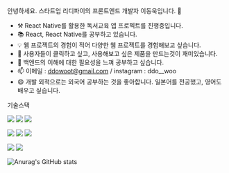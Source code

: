 안녕하세요. 스타트업 리디파이의 프론트엔드 개발자 이동욱입니다. 👋

- ⚒ React Native를 활용한 독서교육 앱 프로젝트를 진행중입니다.
- 📚 React, React Native를 공부하고 있습니다.
- 💡 웹 프로젝트의 경험이 적어 다양한 웹 프로젝트를 경험해보고 싶습니다.
- 🧐 사용자들이 클릭하고 싶고, 사용해보고 싶은 제품을 만드는것이 재미있습니다. 
- 🤔 백엔드의 이해에 대한 필요성을 느껴 공부하고 싶습니다.
- 📫 이메일 : ddowoot@gmail.com  / instagram : ddo__woo
- 😄 개발 외적으로는 외국어 공부하는 것을 좋아합니다. 일본어를 전공했고, 영어도 배우고 싶습니다.

기술스택

<img src="https://img.shields.io/badge/HTML-E34F26?style=flat-square&logo=HTML5&logoColor=white"/></a>
<img src="https://img.shields.io/badge/CSS-1572B6?style=flat-square&logo=CSS3&logoColor=white"/></a>
<img src="https://img.shields.io/badge/Sass-CC6699?style=flat-square&logo=Sass&logoColor=white"/></a>

<img src="https://img.shields.io/badge/JavaScript-F7DF1E?style=flat-square&logo=JavaScript&logoColor=white"/></a>
<img src="https://img.shields.io/badge/TypeScript-3178C6?style=flat-square&logo=TypeScript&logoColor=white"/></a>
<img src="https://img.shields.io/badge/styled components-DB7093?style=flat-square&logo=styled-components&logoColor=white"/></a>

<img src="https://img.shields.io/badge/React-61DAFB?style=flat-square&logo=React&logoColor=white"/></a>
<img src="https://img.shields.io/badge/React Native-3178C6?style=flat-square&logo=React&logoColor=white"/></a>


![Anurag's GitHub stats](https://github-readme-stats.vercel.app/api?username=ddowoo&show_icons=true&theme=radical)
